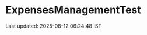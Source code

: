 # ExpensesManagementTest























































































































































Last updated: 2025-08-12 06:24:48 IST
